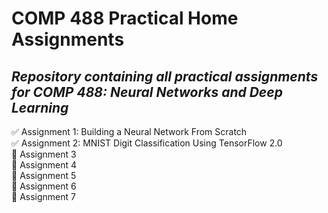 # COMP 488 Practical Home Assignments
## *Repository containing all practical assignments for COMP 488: Neural Networks and Deep Learning*

✅ Assignment 1: Building a Neural Network From Scratch\
✅ Assignment 2: MNIST Digit Classification Using TensorFlow 2.0\
🚧 Assignment 3\
🚧 Assignment 4\
🚧 Assignment 5\
🚧 Assignment 6\
🚧 Assignment 7
